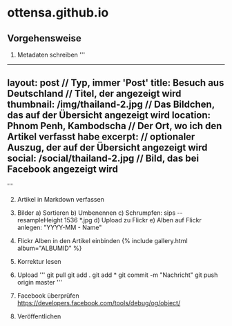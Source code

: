 # ottensa.github.io
## Vorgehensweise
1) Metadaten schreiben
'''
---
layout: post						// Typ, immer 'Post'
title: Besuch aus Deutschland		// Titel, der angezeigt wird
thumbnail: /img/thailand-2.jpg		// Das Bildchen, das auf der Übersicht angezeigt wird
location: Phnom Penh, Kambodscha	// Der Ort, wo ich den Artikel verfasst habe
excerpt: 							// optionaler Auszug, der auf der Übersicht angezeigt wird
social: /social/thailand-2.jpg		// Bild, das bei Facebook angezeigt wird
---
'''

2) Artikel in Markdown verfassen

3) Bilder
	a) Sortieren
	b) Umbenennen
	c) Schrumpfen: sips --resampleHeight 1536 *.jpg
	d) Upload zu Flickr
	e) Alben auf Flickr anlegen: "YYYY-MM - Name"

4) Flickr Alben in den Artikel einbinden
{% include gallery.html album="ALBUMID" %}

5) Korrektur lesen

6) Upload
'''
git pull
git add .
git add *
git commit -m "Nachricht"
git push origin master
'''

7) Facebook überprüfen
https://developers.facebook.com/tools/debug/og/object/

8) Veröffentlichen